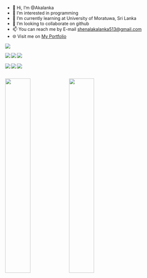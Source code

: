 - 👋 Hi, I’m @Akalanka
- 👀 I’m interested in programming
- 🌱 I’m currently learning at University of Moratuwa, Sri Lanka
- 💞️ I’m looking to collaborate on github
- 📫 You can reach me by E-mail shenalakalanka513@gmail.com
- 🌐 Visit me on [My Portfolio](https://shenalakalanka-official.blogspot.com)

[<img  src = "https://img.shields.io/badge/Blogger-FF5722?style=for-the-badge&logo=blogger&logoColor=white">](https://shenalakalanka-official.blogspot.com)

  <p>

<img align = "left" src = "https://img.shields.io/badge/Android%20Studio-3DDC84.svg?style=for-the-badge&logo=android-studio&logoColor=white">
<img align = "left" src = "https://img.shields.io/badge/pycharm-143?style=for-the-badge&logo=pycharm&logoColor=black&color=black&labelColor=green">
<img align = "left" src = "https://img.shields.io/badge/Visual%20Studio-5C2D91.svg?style=for-the-badge&logo=visual-studio&logoColor=white">
   <p />

 <br />

 <br />
<img align = "left"  src = "https://img.shields.io/badge/c%23-%23239120.svg?style=for-the-badge&logo=c-sharp&logoColor=white">
<img align = "left"  src = "https://img.shields.io/badge/java-%23ED8B00.svg?style=for-the-badge&logo=java&logoColor=white">
<img align = "left"  src = "https://img.shields.io/badge/python-3670A0?style=for-the-badge&logo=python&logoColor=ffdd54">

 

<p>
  <br />

 <br />
 
 <img align = "left" width = "40%" src = "https://github-readme-stats.vercel.app/api/top-langs/?username=Akalanka-00&layout=compact">
 
<img align="left" width = "40%" src = "https://github-readme-stats.vercel.app/api?username=Akalanka-00&&show_icons=true&title_color=ffffff&icon_color=bb2acf&text_color=daf7dc&bg_color=151515">

<p />
 <br />
 


<!---
Akalanka-00/Akalanka-00 is a ✨ special ✨ repository because its `README.md` (this file) appears on your GitHub profile.
You can click the Preview link to take a look at your changes.
--->
